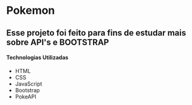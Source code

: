 # Pokemon
## Esse projeto foi feito para fins de estudar mais sobre API's e BOOTSTRAP
<h4>Technologias Utilizadas</h4>
<ul>
  <li>HTML</li>
  <li>CSS</li>
  <li>JavaScript</li>
  <li>Bootstrap</li>
  <li>PokeAPI</li>
</ul>
